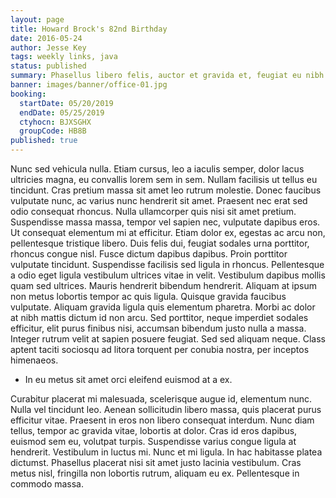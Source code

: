 ```yaml
---
layout: page
title: Howard Brock's 82nd Birthday
date: 2016-05-24
author: Jesse Key
tags: weekly links, java
status: published
summary: Phasellus libero felis, auctor et gravida et, feugiat eu nibh.
banner: images/banner/office-01.jpg
booking:
  startDate: 05/20/2019
  endDate: 05/25/2019
  ctyhocn: BJXSGHX
  groupCode: HB8B
published: true
---
```

Nunc sed vehicula nulla. Etiam cursus, leo a iaculis semper, dolor lacus ultricies magna, eu convallis lorem sem in sem. Nullam facilisis ut tellus eu tincidunt. Cras pretium massa sit amet leo rutrum molestie. Donec faucibus vulputate nunc, ac varius nunc hendrerit sit amet. Praesent nec erat sed odio consequat rhoncus. Nulla ullamcorper quis nisi sit amet pretium. Suspendisse massa massa, tempor vel sapien nec, vulputate dapibus eros. Ut consequat elementum mi at efficitur. Etiam dolor ex, egestas ac arcu non, pellentesque tristique libero. Duis felis dui, feugiat sodales urna porttitor, rhoncus congue nisl. Fusce dictum dapibus dapibus. Proin porttitor vulputate tincidunt. Suspendisse facilisis sed ligula in rhoncus. Pellentesque a odio eget ligula vestibulum ultrices vitae in velit.
Vestibulum dapibus mollis quam sed ultrices. Mauris hendrerit bibendum hendrerit. Aliquam at ipsum non metus lobortis tempor ac quis ligula. Quisque gravida faucibus vulputate. Aliquam gravida ligula quis elementum pharetra. Morbi ac dolor at nibh mattis dictum id non arcu. Sed porttitor, neque imperdiet sodales efficitur, elit purus finibus nisi, accumsan bibendum justo nulla a massa. Integer rutrum velit at sapien posuere feugiat. Sed sed aliquam neque. Class aptent taciti sociosqu ad litora torquent per conubia nostra, per inceptos himenaeos.

* In eu metus sit amet orci eleifend euismod at a ex.

Curabitur placerat mi malesuada, scelerisque augue id, elementum nunc. Nulla vel tincidunt leo. Aenean sollicitudin libero massa, quis placerat purus efficitur vitae. Praesent in eros non libero consequat interdum. Nunc diam tellus, tempor ac gravida vitae, lobortis at dolor. Cras id eros dapibus, euismod sem eu, volutpat turpis. Suspendisse varius congue ligula at hendrerit. Vestibulum in luctus mi. Nunc et mi ligula. In hac habitasse platea dictumst. Phasellus placerat nisi sit amet justo lacinia vestibulum. Cras metus nisl, fringilla non lobortis rutrum, aliquam eu ex. Pellentesque in commodo massa.

